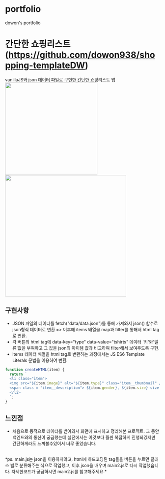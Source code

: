 # portfolio

dowon's portfolio

# 간단한 쇼핑리스트 (https://github.com/dowon938/shopping-templateDW)
vanillaJS와 json 데이터 파일로 구현한 간단한 쇼핑리스트 앱<br>
<img src="https://user-images.githubusercontent.com/68101878/110258585-adcc8700-7fe6-11eb-8a62-60860ea1e969.gif" width="300">
<img src="https://user-images.githubusercontent.com/68101878/110258607-cdfc4600-7fe6-11eb-8894-9b967696715c.png" width="394">
## 구현사항
* JSON 파일의 데이터를 fetch("data/data.json")를 통해 가져와서 json() 함수로 json형식 데이터로 변환 => 이후에 items 배열을 map과 filter를 통해서 html tag로 변환.
* 각 버튼의 html tag에 data-key="type" data-value="tshirts" 데이터 '키'와'밸류'값을 부여하고 그 값을 json의 아이템 값과 비교하여 filter해서 보여주도록 구현.
* items 데이터 배열을 html tag로 변환하는 과정에서는 JS ES6 Template Literals 문법을 이용하여 변환.
```js 
function createHTML(item) {
  return `
  <li class="item">
  <img src="${item.image}" alt="${item.type}" class="item__thumbnail" />
  <span class = "item__description"> ${item.gender}, ${item.size} size </span>
  </li>
  `;
}
```
## 느낀점
* 처음으로 동적으로 데이터를 받아와서 화면에 표시하고 정리해본 프로젝트. 그 동안 백엔드와의 통신이 궁금했는데 실전에서는 이것보다 훨씬 복잡하게 진행되겠지만 간단하게라도 느껴볼수있어서 너무 좋았습니다.
<br>
*ps. main.js는 json을 이용하지않고, html에 하드코딩된 tag들을 버튼을 누르면 클래스 별로 분류해주는 식으로 작업했고, 이후 json을 배우며 main2.js로 다시 작업했습니다. 자세한코드가 궁금하시면 main2.js를 참고해주세요.*
